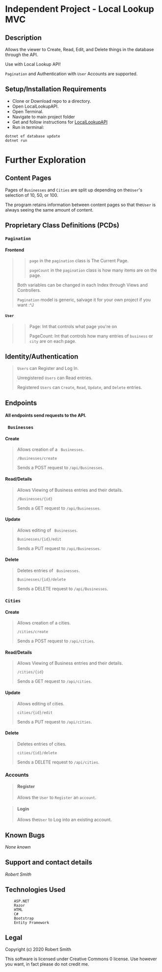 # Independent Project - Local Lookup MVC

## Description

Allows the viewer to Create, Read, Edit, and Delete things in the database through the API.

Use with Local Lookup API!

`Pagination` and Authentication with `User` Accounts are supported.

## Setup/Installation Requirements

* Clone or Download repo to a directory.
* Open LocalLookupAPI.
* Open Terminal.
* Navigate to main project folder
* Get and follow instructions for [LocalLookupAPI](https://github.com/Riverface/LocalLookupAPI)
* Run in terminal:
```
dotnet ef database update
dotnet run
```

# Further Exploration

## Content Pages

Pages of `Businesses` and `Cities` are split up depending on the`User`'s selection of 10, 50, or 100.

The program retains information between content pages so that the`User` is always seeing the same amount of content.

## Proprietary Class Definitions (PCDs)

### `Pagination`

#### Frontend

> >`page` in the `pagination` class is The Current Page.
> >
> >`pageCount` in the `pagination` class is how many items are on the page. 
> 
> Both variables can be changed in each Index through Views and Controllers.
>
>`Pagination` model is generic, salvage it for your own project if you want :^J

#### `User`

>>Page: Int that controls what page you're on
>>
>>PageCount: Int that controls how many entries of `business` or `city` are on each page.

## Identity/Authentication

>`Users` can Register and Log In.
>
>Unregistered `Users` can Read entries.
>
>Registered `Users` can `Create`, `Read`, `Update`, and `Delete` entries.

## Endpoints
#### All endpoints send requests to the API.

### ` Businesses`


#### Create

>Allows creation of a ` Businesses`.
>
>`/Businesses/create`
>
>Sends a POST request to `/api/Businesses`.

#### Read/Details

>Allows Viewing of Business entries and their details.
>
>`/Businesses/{id}`
>
>Sends a GET request to `/api/Businesses`.

#### Update

>Allows editing of ` Businesses`.
>
>`Businesses/{id}/edit`
>
>Sends a PUT request to `/api/Businesses`.


####  Delete

>Deletes entries of ` Businesses`.
>
>`Businesses/{id}/delete`
>
>Sends a DELETE request to `/api/Businesses`.

### `Cities`
#### Create

>Allows creation of a cities.
>
>`/cities/create`
>
>Sends a POST request to `/api/cities`.

#### Read/Details

>Allows Viewing of Business entries and their details.
>
>`/cities/{id}`
>
>Sends a GET request to `/api/cities`.

#### Update

>Allows editing of cities.
>
>`cities/{id}/edit`
>
>Sends a PUT request to `/api/cities`.

####  Delete

>Deletes entries of cities.
>
>`cities/{id}/delete`
>
>Sends a DELETE request to `/api/cities`.

### Accounts

>#### Register
>
>Allows the `User` to `Register` an `account`.

>#### Login
>
>Allows the`User` to Log into an existing account.

## Known Bugs

_None known_

## Support and contact details

_Robert Smith_

## Technologies Used
```
    ASP.NET
    Razor
    HTML
    C#
    Bootstrap
    Entity Framework
```

## Legal
Copyright (c) 2020 Robert Smith

This software is licensed under Creative Commons 0 license. Use however you want, in fact please do not credit me.

